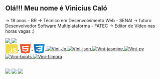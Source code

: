 ## Olá!!! Meu nome é Vinicius Caló

-> 18 anos - BR
-> Técnico em Desenvolvimento Web - SENAI
-> futuro Desenvolvedor Software Multiplataforma - FATEC
-> Editor de Vídeo nas horas vagas :)

<div>
  <a href = "https://github.com/ViniciusCalo">
  <img height = "180em" src = "https://github-readme-stats.vercel.app/api?username=ViniciusCalo&show_icons=true&theme=algolia&include_all_commits=true&count_private=true"/>
  <img height = "180em" src = "https://github-readme-stats.vercel.app/api/top-langs/?username=ViniciusCalo&layout=compact&langs_count=16&theme=algolia"/>
</div>
  <div>
  <img align="center" alt="Vini-Js" height="30" width="40" src="https://raw.githubusercontent.com/devicons/devicon/master/icons/javascript/javascript-plain.svg">
  <img align="center" alt="Vini-HTML" height="30" width="40" src="https://raw.githubusercontent.com/devicons/devicon/master/icons/html5/html5-original.svg">
  <img align="center" alt="Vini-CSS" height="30" width="40" src="https://raw.githubusercontent.com/devicons/devicon/master/icons/css3/css3-original.svg">
  <img align="center" alt="Vini-Jq" height="40" width="50" src="https://cdn.jsdelivr.net/gh/devicons/devicon/icons/jquery/jquery-plain-wordmark.svg" />
  <img align="center" alt="Vini-json" height="40" width="40" src="https://img.icons8.com/material-rounded/48/000000/json.png" /> 
  <img align="center" alt="Vini-jasmine" height="40" width="40" src="https://cdn.jsdelivr.net/gh/devicons/devicon/icons/jasmine/jasmine-plain-wordmark.svg" />
  <img align="center" alt="Vini-py" height="40" width="40"src="https://cdn.jsdelivr.net/gh/devicons/devicon/icons/python/python-original.svg" />
  <img align="center" alt="Vini-boots" height="30" width="40" src="https://cdn.jsdelivr.net/gh/devicons/devicon/icons/bootstrap/bootstrap-original.svg" />
  <img align="center" alt="Vini-filmora" height="40" width="40"src="https://img.icons8.com/color/48/000000/filmora.png" />
</div>

  ##
  
  <div>
      <a href="https://instagram.com/oviniciuscalo" target="_blank"><img src="https://img.shields.io/badge/-Instagram-%23E4405F?style=for-the-badge&logo=instagram&logoColor=white" target="_blank"></a>
     <a href = "mailto:vini.stcal@gmail.com"><img src="https://img.shields.io/badge/-Gmail-%23333?style=for-the-badge&logo=gmail&logoColor=white" target="_blank"></a>
   <a href="https://www.linkedin.com/in/vinicius-caló-5171b51b3" target="_blank"><img src="https://img.shields.io/badge/-LinkedIn-%230077B5?style=for-the-badge&logo=linkedin&logoColor=white" target="_blank"></a> 
  </div>
